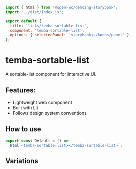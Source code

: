 ```js script
import { html } from '@open-wc/demoing-storybook';
import '../dist/index.js';

export default {
  title: 'lists/temba-sortable-list',
  component: 'temba-sortable-list',
  options: { selectedPanel: 'storybookjs/knobs/panel' },
};
```

# temba-sortable-list

A sortable-list component for interactive UI.

## Features:

- Lightweight web component
- Built with Lit
- Follows design system conventions

## How to use

```js preview-story
export const Default = () =>
  html`<temba-sortable-list></temba-sortable-list>`;
```

## Variations

